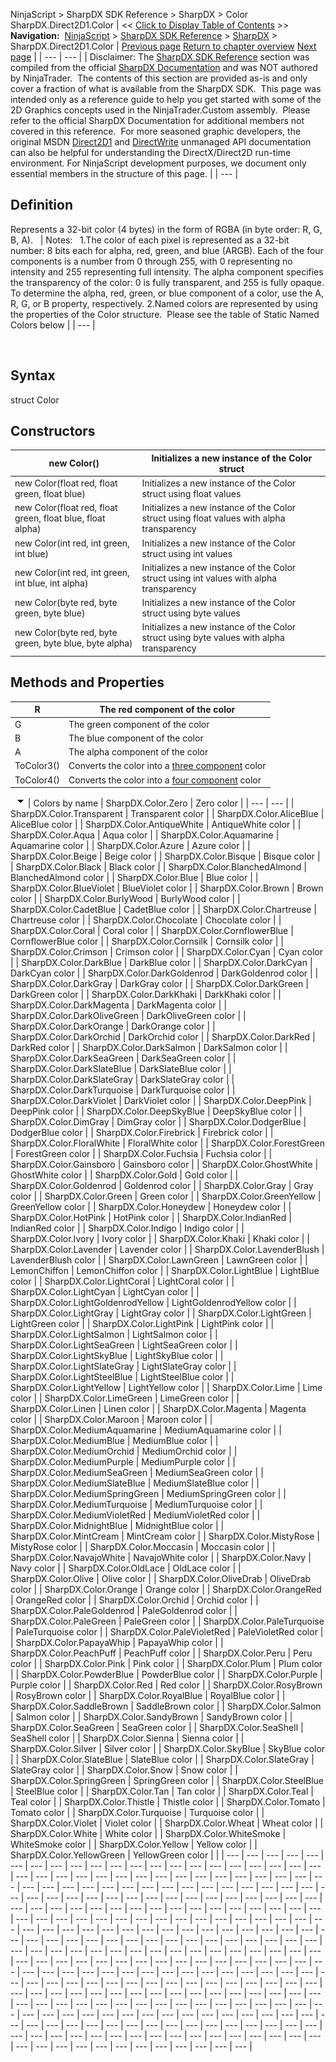 ﻿
NinjaScript \> SharpDX SDK Reference \> SharpDX \> Color
SharpDX.Direct2D1\.Color
| \<\< [Click to Display Table of Contents](sharpdx_color.md) \>\> **Navigation:**     [NinjaScript](ninjascript.md) \> [SharpDX SDK Reference](sharpdx_sdk_reference.md) \> [SharpDX](sharpdx.md) \> SharpDX.Direct2D1\.Color | [Previous page](sharpdx.md) [Return to chapter overview](sharpdx.md) [Next page](sharpdx_color3.md) |
| --- | --- |
| Disclaimer: The [SharpDX SDK Reference](sharpdx_sdk_reference.md) section was compiled from the official [SharpDX Documentation](http://sharpdx.org/) and was NOT authored by NinjaTrader.  The contents of this section are provided as\-is and only cover a fraction of what is available from the SharpDX SDK.  This page was intended only as a reference guide to help you get started with some of the 2D Graphics concepts used in the NinjaTrader.Custom assembly.  Please refer to the official SharpDX Documentation for additional members not covered in this reference.  For more seasoned graphic developers, the original MSDN [Direct2D1](https://msdn.microsoft.com/en-us/library/windows/desktop/dd370990.aspx) and [DirectWrite](https://msdn.microsoft.com/en-us/library/windows/desktop/dd368038.aspx) unmanaged API documentation can also be helpful for understanding the DirectX/Direct2D run\-time environment. For NinjaScript development purposes, we document only essential members in the structure of this page. |
| --- |

## Definition
Represents a 32\-bit color (4 bytes) in the form of RGBA (in byte order: R, G, B, A).
 
| Notes:   1\.The color of each pixel is represented as a 32\-bit number: 8 bits each for alpha, red, green, and blue (ARGB). Each of the four components is a number from 0 through 255, with 0 representing no intensity and 255 representing full intensity. The alpha component specifies the transparency of the color: 0 is fully transparent, and 255 is fully opaque. To determine the alpha, red, green, or blue component of a color, use the A, R, G, or B property, respectively. 2\.Named colors are represented by using the properties of the Color structure.  Please see the table of Static Named Colors below |
| --- |

 
## Syntax
struct Color
## Constructors
| new Color() | Initializes a new instance of the Color struct |
| --- | --- |
| new Color(float red, float green, float blue) | Initializes a new instance of the Color struct using float values |
| new Color(float red, float green, float blue, float alpha) | Initializes a new instance of the Color struct using float values with alpha transparency |
| new Color(int red, int green, int blue) | Initializes a new instance of the Color struct using int values |
| new Color(int red, int green, int blue, int alpha) | Initializes a new instance of the Color struct using int values with alpha transparency |
| new Color(byte red, byte green, byte blue) | Initializes a new instance of the Color struct using byte values |
| new Color(byte red, byte green, byte blue, byte alpha) | Initializes a new instance of the Color struct using byte values with alpha transparency |

## 
## 
## Methods and Properties
| R | The red component of the color |
| --- | --- |
| G | The green component of the color |
| B | The blue component of the color |
| A | The alpha component of the color |
| ToColor3() | Converts the color into a [three component](sharpdx_color3.md) color |
| ToColor4() | Converts the color into a [four component](sharpdx_color4.md) color |

 
![tog_minus](tog_minus.gif)
| Colors by name   | SharpDX.Color.Zero | Zero color | | --- | --- | | SharpDX.Color.Transparent | Transparent color | | SharpDX.Color.AliceBlue | AliceBlue color | | SharpDX.Color.AntiqueWhite | AntiqueWhite color | | SharpDX.Color.Aqua | Aqua color | | SharpDX.Color.Aquamarine | Aquamarine color | | SharpDX.Color.Azure | Azure color | | SharpDX.Color.Beige | Beige color | | SharpDX.Color.Bisque | Bisque color | | SharpDX.Color.Black | Black color | | SharpDX.Color.BlanchedAlmond | BlanchedAlmond color | | SharpDX.Color.Blue | Blue color | | SharpDX.Color.BlueViolet | BlueViolet color | | SharpDX.Color.Brown | Brown color | | SharpDX.Color.BurlyWood | BurlyWood color | | SharpDX.Color.CadetBlue | CadetBlue color | | SharpDX.Color.Chartreuse | Chartreuse color | | SharpDX.Color.Chocolate | Chocolate color | | SharpDX.Color.Coral | Coral color | | SharpDX.Color.CornflowerBlue | CornflowerBlue color | | SharpDX.Color.Cornsilk | Cornsilk color | | SharpDX.Color.Crimson | Crimson color | | SharpDX.Color.Cyan | Cyan color | | SharpDX.Color.DarkBlue | DarkBlue color | | SharpDX.Color.DarkCyan | DarkCyan color | | SharpDX.Color.DarkGoldenrod | DarkGoldenrod color | | SharpDX.Color.DarkGray | DarkGray color | | SharpDX.Color.DarkGreen | DarkGreen color | | SharpDX.Color.DarkKhaki | DarkKhaki color | | SharpDX.Color.DarkMagenta | DarkMagenta color | | SharpDX.Color.DarkOliveGreen | DarkOliveGreen color | | SharpDX.Color.DarkOrange | DarkOrange color | | SharpDX.Color.DarkOrchid | DarkOrchid color | | SharpDX.Color.DarkRed | DarkRed color | | SharpDX.Color.DarkSalmon | DarkSalmon color | | SharpDX.Color.DarkSeaGreen | DarkSeaGreen color | | SharpDX.Color.DarkSlateBlue | DarkSlateBlue color | | SharpDX.Color.DarkSlateGray | DarkSlateGray color | | SharpDX.Color.DarkTurquoise | DarkTurquoise color | | SharpDX.Color.DarkViolet | DarkViolet color | | SharpDX.Color.DeepPink | DeepPink color | | SharpDX.Color.DeepSkyBlue | DeepSkyBlue color | | SharpDX.Color.DimGray | DimGray color | | SharpDX.Color.DodgerBlue | DodgerBlue color | | SharpDX.Color.Firebrick | Firebrick color | | SharpDX.Color.FloralWhite | FloralWhite color | | SharpDX.Color.ForestGreen | ForestGreen color | | SharpDX.Color.Fuchsia | Fuchsia color | | SharpDX.Color.Gainsboro | Gainsboro color | | SharpDX.Color.GhostWhite | GhostWhite color | | SharpDX.Color.Gold | Gold color | | SharpDX.Color.Goldenrod | Goldenrod color | | SharpDX.Color.Gray | Gray color | | SharpDX.Color.Green | Green color | | SharpDX.Color.GreenYellow | GreenYellow color | | SharpDX.Color.Honeydew | Honeydew color | | SharpDX.Color.HotPink | HotPink color | | SharpDX.Color.IndianRed | IndianRed color | | SharpDX.Color.Indigo | Indigo color | | SharpDX.Color.Ivory | Ivory color | | SharpDX.Color.Khaki | Khaki color | | SharpDX.Color.Lavender | Lavender color | | SharpDX.Color.LavenderBlush | LavenderBlush color | | SharpDX.Color.LawnGreen | LawnGreen color | | LemonChiffon | LemonChiffon color | | SharpDX.Color.LightBlue | LightBlue color | | SharpDX.Color.LightCoral | LightCoral color | | SharpDX.Color.LightCyan | LightCyan color | | SharpDX.Color.LightGoldenrodYellow | LightGoldenrodYellow color | | SharpDX.Color.LightGray | LightGray color | | SharpDX.Color.LightGreen | LightGreen color | | SharpDX.Color.LightPink | LightPink color | | SharpDX.Color.LightSalmon | LightSalmon color | | SharpDX.Color.LightSeaGreen | LightSeaGreen color | | SharpDX.Color.LightSkyBlue | LightSkyBlue color | | SharpDX.Color.LightSlateGray | LightSlateGray color | | SharpDX.Color.LightSteelBlue | LightSteelBlue color | | SharpDX.Color.LightYellow | LightYellow color | | SharpDX.Color.Lime | Lime color | | SharpDX.Color.LimeGreen | LimeGreen color | | SharpDX.Color.Linen | Linen color | | SharpDX.Color.Magenta | Magenta color | | SharpDX.Color.Maroon | Maroon color | | SharpDX.Color.MediumAquamarine | MediumAquamarine color | | SharpDX.Color.MediumBlue | MediumBlue color | | SharpDX.Color.MediumOrchid | MediumOrchid color | | SharpDX.Color.MediumPurple | MediumPurple color | | SharpDX.Color.MediumSeaGreen | MediumSeaGreen color | | SharpDX.Color.MediumSlateBlue | MediumSlateBlue color | | SharpDX.Color.MediumSpringGreen | MediumSpringGreen color | | SharpDX.Color.MediumTurquoise | MediumTurquoise color | | SharpDX.Color.MediumVioletRed | MediumVioletRed color | | SharpDX.Color.MidnightBlue | MidnightBlue color | | SharpDX.Color.MintCream | MintCream color | | SharpDX.Color.MistyRose | MistyRose color | | SharpDX.Color.Moccasin | Moccasin color | | SharpDX.Color.NavajoWhite | NavajoWhite color | | SharpDX.Color.Navy | Navy color | | SharpDX.Color.OldLace | OldLace color | | SharpDX.Color.Olive | Olive color | | SharpDX.Color.OliveDrab | OliveDrab color | | SharpDX.Color.Orange | Orange color | | SharpDX.Color.OrangeRed | OrangeRed color | | SharpDX.Color.Orchid | Orchid color | | SharpDX.Color.PaleGoldenrod | PaleGoldenrod color | | SharpDX.Color.PaleGreen | PaleGreen color | | SharpDX.Color.PaleTurquoise | PaleTurquoise color | | SharpDX.Color.PaleVioletRed | PaleVioletRed color | | SharpDX.Color.PapayaWhip | PapayaWhip color | | SharpDX.Color.PeachPuff | PeachPuff color | | SharpDX.Color.Peru | Peru color | | SharpDX.Color.Pink | Pink color | | SharpDX.Color.Plum | Plum color | | SharpDX.Color.PowderBlue | PowderBlue color | | SharpDX.Color.Purple | Purple color | | SharpDX.Color.Red | Red color | | SharpDX.Color.RosyBrown | RosyBrown color | | SharpDX.Color.RoyalBlue | RoyalBlue color | | SharpDX.Color.SaddleBrown | SaddleBrown color | | SharpDX.Color.Salmon | Salmon color | | SharpDX.Color.SandyBrown | SandyBrown color | | SharpDX.Color.SeaGreen | SeaGreen color | | SharpDX.Color.SeaShell | SeaShell color | | SharpDX.Color.Sienna | Sienna color | | SharpDX.Color.Silver | Silver color | | SharpDX.Color.SkyBlue | SkyBlue color | | SharpDX.Color.SlateBlue | SlateBlue color | | SharpDX.Color.SlateGray | SlateGray color | | SharpDX.Color.Snow | Snow color | | SharpDX.Color.SpringGreen | SpringGreen color | | SharpDX.Color.SteelBlue | SteelBlue color | | SharpDX.Color.Tan | Tan color | | SharpDX.Color.Teal | Teal color | | SharpDX.Color.Thistle | Thistle color | | SharpDX.Color.Tomato | Tomato color | | SharpDX.Color.Turquoise | Turquoise color | | SharpDX.Color.Violet | Violet color | | SharpDX.Color.Wheat | Wheat color | | SharpDX.Color.White | White color | | SharpDX.Color.WhiteSmoke | WhiteSmoke color | | SharpDX.Color.Yellow | Yellow color | | SharpDX.Color.YellowGreen | YellowGreen color | |
| --- | --- | --- | --- | --- | --- | --- | --- | --- | --- | --- | --- | --- | --- | --- | --- | --- | --- | --- | --- | --- | --- | --- | --- | --- | --- | --- | --- | --- | --- | --- | --- | --- | --- | --- | --- | --- | --- | --- | --- | --- | --- | --- | --- | --- | --- | --- | --- | --- | --- | --- | --- | --- | --- | --- | --- | --- | --- | --- | --- | --- | --- | --- | --- | --- | --- | --- | --- | --- | --- | --- | --- | --- | --- | --- | --- | --- | --- | --- | --- | --- | --- | --- | --- | --- | --- | --- | --- | --- | --- | --- | --- | --- | --- | --- | --- | --- | --- | --- | --- | --- | --- | --- | --- | --- | --- | --- | --- | --- | --- | --- | --- | --- | --- | --- | --- | --- | --- | --- | --- | --- | --- | --- | --- | --- | --- | --- | --- | --- | --- | --- | --- | --- | --- | --- | --- | --- | --- | --- | --- | --- | --- | --- | --- | --- | --- | --- | --- | --- | --- | --- | --- | --- | --- | --- | --- | --- | --- | --- | --- | --- | --- | --- | --- | --- | --- | --- | --- | --- | --- | --- | --- | --- | --- | --- | --- | --- | --- | --- | --- | --- | --- | --- | --- | --- | --- | --- | --- | --- | --- | --- | --- | --- | --- | --- | --- | --- | --- | --- | --- | --- | --- | --- | --- | --- | --- | --- | --- | --- | --- | --- | --- | --- | --- | --- | --- | --- | --- | --- | --- | --- | --- | --- | --- | --- | --- | --- | --- | --- | --- | --- | --- | --- | --- | --- | --- | --- | --- | --- | --- | --- | --- | --- | --- | --- | --- | --- | --- | --- | --- | --- | --- | --- | --- | --- | --- | --- | --- | --- | --- | --- | --- | --- | --- | --- | --- | --- | --- | --- | --- | --- | --- | --- | --- | --- | --- | --- | --- | --- | --- | --- | --- | --- | --- | --- |

